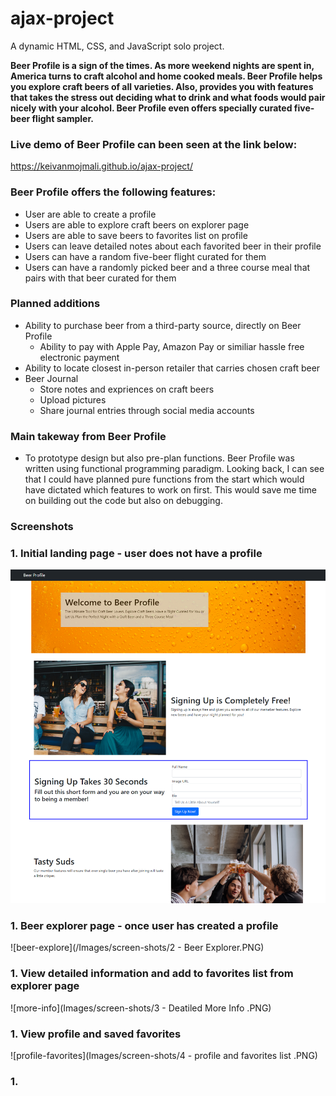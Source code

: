 # ajax-project

A dynamic HTML, CSS, and JavaScript solo project.

**Beer Profile is a sign of the times. As more weekend nights are spent in, America turns to craft alcohol and home cooked meals. Beer Profile helps you explore craft beers of all varieties. Also, provides you with features that takes the stress out deciding what to drink and what foods would pair nicely with your alcohol. Beer Profile even offers specially curated five-beer flight sampler.** 

### Live demo of Beer Profile can been seen at the link below:
https://keivanmojmali.github.io/ajax-project/ 

### Beer Profile offers the following features: 
* User are able to create a profile 
* Users are able to explore craft beers on explorer page
* Users are able to save beers to favorites list on profile
* Users can leave detailed notes about each favorited beer in their profile
* Users can have a random five-beer flight curated for them
* Users can have a randomly picked beer and a three course meal that pairs with that beer curated for them 

### Planned additions
* Ability to purchase beer from a third-party source, directly on Beer Profile
  * Ability to pay with Apple Pay, Amazon Pay or similiar hassle free electronic payment
* Ability to locate closest in-person retailer that carries chosen craft beer 
* Beer Journal 
  * Store notes and expriences on craft beers
  * Upload pictures 
  * Share journal entries through social media accounts 
  
### Main takeway from Beer Profile
* To prototype design but also pre-plan functions. Beer Profile was written using functional programming paradigm. 
Looking back, I can see that I could have planned pure functions from the start which would have dictated which features to
work on first. This would save me time on building out the code but also on debugging. 

### Screenshots 

### 1. Initial landing page - user does not have a profile
![welcome-Page](Images/screen-shots/Welcome.png)


### 1. Beer explorer page - once user has created a profile

![beer-explore](/Images/screen-shots/2 - Beer Explorer.PNG)


### 1. View detailed information and add to favorites list from explorer page

![more-info](Images/screen-shots/3 - Deatiled More Info .PNG)

### 1. View profile and saved favorites

![profile-favorites](Images/screen-shots/4 - profile and favorites list .PNG)

### 1. 



